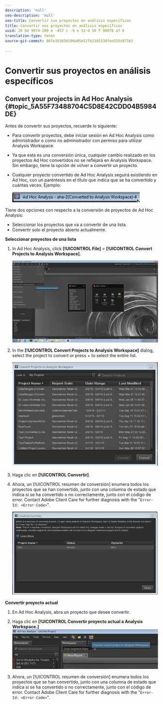 ```yaml
---
description: 'null'
seo-description: 'null'
seo-title: Convertir sus proyectos en análisis específicos
title: Convertir sus proyectos en análisis específicos
uuid: 20 bd 9974-209 e -457 c -9 e 52-d 50 f 90078 af 6
translation-type: tm+mt
source-git-commit: 86fe1b3650100a05e52fb2102134fee515c871b1

---
```



# Convertir sus proyectos en análisis específicos

## Convert your projects in Ad Hoc Analysis {#topic_5A55F73488704C5D8E42CDD04B5984DE}

Antes de convertir sus proyectos, recuerde lo siguiente:

* Para convertir proyectos, debe iniciar sesión en Ad Hoc Analysis como administrador o como no administrador con permiso para utilizar Analysis Workspace.
* Ya que esta es una conversión única, cualquier cambio realizado en los proyectos Ad Hoc convertidos no se reflejará en Analysis Workspace. Sin embargo, tiene la opción de volver a convertir un proyecto.
* Cualquier proyecto convertido de Ad Hoc Analysis seguirá existiendo en Ad Hoc, con un paréntesis en el título que indica que se ha convertido y cuántas veces. Ejemplo:

   ![](assets/aha_title_converted.png)

Tiene dos opciones con respecto a la conversión de proyectos de Ad Hoc Analysis:

* Seleccionar los proyectos que va a convertir de una lista.
* Convertir solo el proyecto abierto actualmente.

**Seleccionar proyectos de una lista**

1. In Ad Hoc Analysis, click **[!UICONTROL File]** &gt; **[!UICONTROL Convert Projects to Analysis Workspace]**.

   ![](assets/aha2aw_convert.png)

1. In the **[!UICONTROL Convert Projects to Analysis Workspace]** dialog, select the project to convert or press  +  to select the entire list.

   ![](assets/aha2aw_projects.png)

1. Haga clic en **[!UICONTROL Convertir]**.
1. Ahora, un [!UICONTROL resumen de conversión] enumera todos los proyectos que se han convertido, junto con una columna de estado que indica si se ha convertido o no correctamente, junto con el código de error. Contact Adobe Client Care for further diagnosis with the "`Error-Id: <Error-Code>`".

   ![](assets/export_summary.png)

**Convertir proyecto actual**

1. En Ad Hoc Analysis, abra un proyecto que desee convertir.
1. Haga clic en **[!UICONTROL Convertir proyecto actual a Analysis Workspace.]** ![](assets/export_current.png)

1. Ahora, un [!UICONTROL resumen de conversión] enumera todos los proyectos que se han convertido, junto con una columna de estado que indica si se ha convertido o no correctamente, junto con el código de error. Contact Adobe Client Care for further diagnosis with the "`Error-Id: <Error-Code>`".
